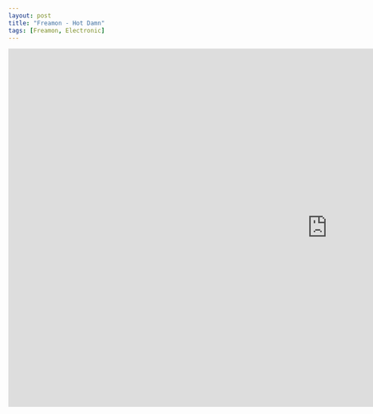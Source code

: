 ```yaml
---
layout: post
title: "Freamon - Hot Damn"
tags: [Freamon, Electronic]
---
```


<div class="embed-responsive embed-responsive-16by9">
    <iframe width="1280" height="720" src="https://www.youtube.com/embed/p6XdXPOiKBg" frameborder="0" allow="autoplay; encrypted-media" allowfullscreen></iframe>
</div>
